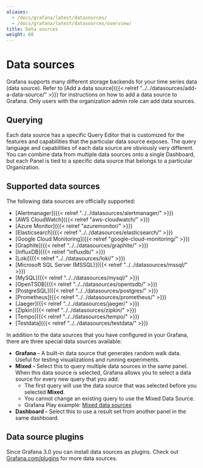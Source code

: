 ```yaml
---
aliases:
  - /docs/grafana/latest/datasources/
  - /docs/grafana/latest/datasources/overview/
title: Data sources
weight: 60
---
```


# Data sources

Grafana supports many different storage backends for your time series data (data source). Refer to [Add a data source]({{< relref "../../datasources/add-a-data-source/" >}}) for instructions on how to add a data source to Grafana. Only users with the organization admin role can add data sources.

## Querying

Each data source has a specific Query Editor that is customized for the features and capabilities that the particular data source exposes. The query language and capabilities of each data source are obviously very different. You can combine data from multiple data sources onto a single Dashboard, but each Panel is tied to a specific data source that belongs to a particular Organization.

## Supported data sources

The following data sources are officially supported:

- [Alertmanager]({{< relref "../../datasources/alertmanager/" >}})
- [AWS CloudWatch]({{< relref "aws-cloudwatch/" >}})
- [Azure Monitor]({{< relref "azuremonitor/" >}})
- [Elasticsearch]({{< relref "../../datasources/elasticsearch/" >}})
- [Google Cloud Monitoring]({{< relref "google-cloud-monitoring/" >}})
- [Graphite]({{< relref "../../datasources/graphite/" >}})
- [InfluxDB]({{< relref "influxdb/" >}})
- [Loki]({{< relref "../../datasources/loki/" >}})
- [Microsoft SQL Server (MSSQL)]({{< relref "../../datasources/mssql/" >}})
- [MySQL]({{< relref "../../datasources/mysql/" >}})
- [OpenTSDB]({{< relref "../../datasources/opentsdb/" >}})
- [PostgreSQL]({{< relref "../../datasources/postgres/" >}})
- [Prometheus]({{< relref "../../datasources/prometheus/" >}})
- [Jaeger]({{< relref "../../datasources/jaeger/" >}})
- [Zipkin]({{< relref "../../datasources/zipkin/" >}})
- [Tempo]({{< relref "../../datasources/tempo/" >}})
- [Testdata]({{< relref "../../datasources/testdata/" >}})

In addition to the data sources that you have configured in your Grafana, there are three special data sources available:

- **Grafana -** A built-in data source that generates random walk data. Useful for testing visualizations and running experiments.
- **Mixed -** Select this to query multiple data sources in the same panel. When this data source is selected, Grafana allows you to select a data source for every new query that you add.
  - The first query will use the data source that was selected before you selected **Mixed**.
  - You cannot change an existing query to use the Mixed Data Source.
  - Grafana Play example: [Mixed data sources](https://play.grafana.org/d/000000100/mixed-datasources?orgId=1)
- **Dashboard -** Select this to use a result set from another panel in the same dashboard.

## Data source plugins

Since Grafana 3.0 you can install data sources as plugins. Check out [Grafana.com/plugins](https://grafana.com/plugins) for more data sources.
